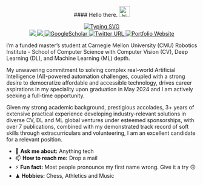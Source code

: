 
<div align="center">
#### Hello there. <img src="https://user-images.githubusercontent.com/1303154/88677602-1635ba80-d120-11ea-84d8-d263ba5fc3c0.gif" width="28" height="28" alt="hi">
<p align="center">
<a href="https://github.com/VIEKASH2001">
    <img src="https://readme-typing-svg.demolab.com?font=Georgia&size=18&duration=2000&pause=500&multiline=true&width=500&height=80&lines=Viekash+Vinoth+Kumar;Computer+Vision+%7C+Deep+Learning+%7C+Machine+Learning" alt="Typing SVG" />
</a>
<br/>

<a href="https://www.linkedin.com/in/viekash-v-k/">
    <img src="https://img.shields.io/badge/-Linkedin-blue?style=flat&logo=linkedin">
</a>
<a href="mailto:vvinothk@andrew.cmu.edu">
    <img src="https://img.shields.io/badge/-Email-red?style=flat&logo=gmail&logoColor=white">
</a>
<a href='https://scholar.google.com/citations?user=P9ZYvMYAAAAJ&hl=en' target="_blank">
    <img alt='GoogleScholar' src='https://img.shields.io/badge/Scholar-100000?style=flat&logo=GoogleScholar&logoColor=white&&color=0181FF'>
</a>
    
<a href="https://twitter.com/ViekashK">
    <img alt="Twitter URL" src="https://img.shields.io/twitter/url?color=blue&label=Twitter&style=social&url=https%3A%2F%2Ftwitter.com%2FDhruvSrikanth">
</a>

<a href='https://sites.google.com/view/viekash' target="_blank">
    <img alt='Portfolio Website' src='https://img.shields.io/badge/Website-FF5722?style=flat&logoColor=white&&color=FFA500'>
</a>

<br/> 
</p>
</div>

I’m a funded master’s student at Carnegie Mellon University (CMU) Robotics Institute - School of Computer Science with Computer Vision (CV), Deep Learning (DL), and Machine Learning (ML) depth.

My unwavering commitment to solving complex real-world Artificial Intelligence (AI)-powered automation challenges, coupled with a strong desire to democratize affordable and accessible technology, drives career aspirations in my speciality upon graduation in May 2024 and I am actively seeking a full-time opportunity.

Given my strong academic background, prestigious accolades, 3+ years of extensive practical experience developing industry-relevant solutions in diverse CV, DL and ML global ventures under esteemed sponsorships, with over 7 publications, combined with my demonstrated track record of soft skills through extracurriculars and volunteering, I am an excellent candidate for a relevant position.

- 💬 **Ask me about:** Anything tech
- 📫 **How to reach me:** Drop a mail
- ⚡ **Fun fact:** Most people pronounce my first name wrong. Give it a try 🙃
- ♟ **Hobbies:** Chess, Athletics and Music

</div>
